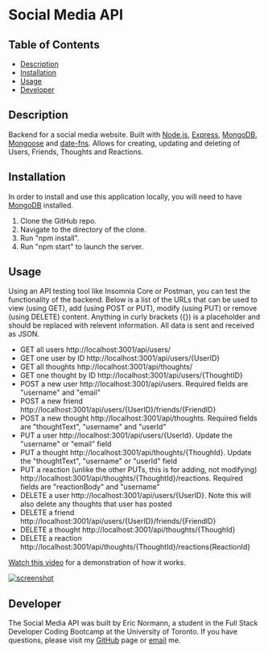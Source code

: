 
# Social Media API


## Table of Contents
* [Description](#description)
* [Installation](#installation)
* [Usage](#usage)
* [Developer](#developer)
  
## Description
Backend for a social media website. Built with [Node.js](https://nodejs.org/en/), [Express](https://www.npmjs.com/package/express), [MongoDB](https://www.mongodb.com/try/download/community), [Mongoose](https://www.npmjs.com/package/mongoose) and [date-fns](https://www.npmjs.com/package/date-fns). Allows for creating, updating and deleting of Users, Friends, Thoughts and Reactions.
## Installation
In order to install and use this application locally, you will need to have [MongoDB](https://www.mongodb.com/try/download/community) installed.
1. Clone the GitHub repo. 
2. Navigate to the directory of the clone. 
3. Run "npm install". 
4. Run "npm start" to launch the server.
## Usage
Using an API testing tool like Insomnia Core or Postman, you can test the functionality of the backend.
Below is a list of the URLs that can be used to view (using GET), add (using POST or PUT), modify (using PUT) or remove (using DELETE) content. Anything in curly brackets ({}) is a placeholder and should be replaced with relevent information. All data is sent and received as JSON.
* GET all users http:/<span></span>/localhost:3001/api/users/ 
* GET one user by ID http:/<span></span>/localhost:3001/api/users/{UserID}
* GET all thoughts http:/<span></span>/localhost:3001/api/thoughts/
* GET one thought by ID http:/<span></span>/localhost:3001/api/users/{ThoughtID}
* POST a new user http:/<span></span>/localhost:3001/api/users. Required fields are "username" and "email"
* POST a new friend http:/<span></span>/localhost:3001/api/users/{UserID}/friends/{FriendID}
* POST a new thought http:/<span></span>/localhost:3001/api/thoughts. Required fields are "thoughtText", "username" and "userId"
* PUT a user http:/<span></span>/localhost:3001/api/users/{UserId}. Update the "username" or "email" field
* PUT a thought http:/<span></span>/localhost:3001/api/thoughts/{ThoughId}. Update the "thoughtText", "username" or "userId" field
* PUT a reaction (unlike the other PUTs, this is for adding, not modifying) http:/<span></span>/localhost:3001/api/thoughts/{ThoughtId}/reactions. Required fields are "reactionBody" and "username"
* DELETE a user http:/<span></span>/localhost:3001/api/users/{UserID}. Note this will also delete any thoughts that user has posted
* DELETE a friend http:/<span></span>/localhost:3001/api/users/{UserID}/friends/{FriendID}
* DELETE a thought http:/<span></span>/localhost:3001/api/thoughts/{ThoughId}
* DELETE a reaction http:/<span></span>/localhost:3001/api/thoughts/{ThoughtId}/reactions{ReactionId}

[Watch this video](https://www.youtube.com/watch?v=lNXYCGkb0Ls) for a demonstration of how it works. 

[![screenshot](https://i9.ytimg.com/vi/lNXYCGkb0Ls/mq2.jpg?sqp=CJS-zoMG&rs=AOn4CLCHW2johaL1lg_7Gakcmy0ZBqlD1A)](https://www.youtube.com/watch?v=lNXYCGkb0Ls)

## Developer
The Social Media API was built by Eric Normann, a student in the Full Stack Developer Coding Bootcamp at the University of Toronto.
If you have questions, please visit my [GitHub](http://github.com/e-p-n) page or [email](mailto:eric.n@me.com?subject=Question%20regarding%20Social%20Media%20API) me.
  
